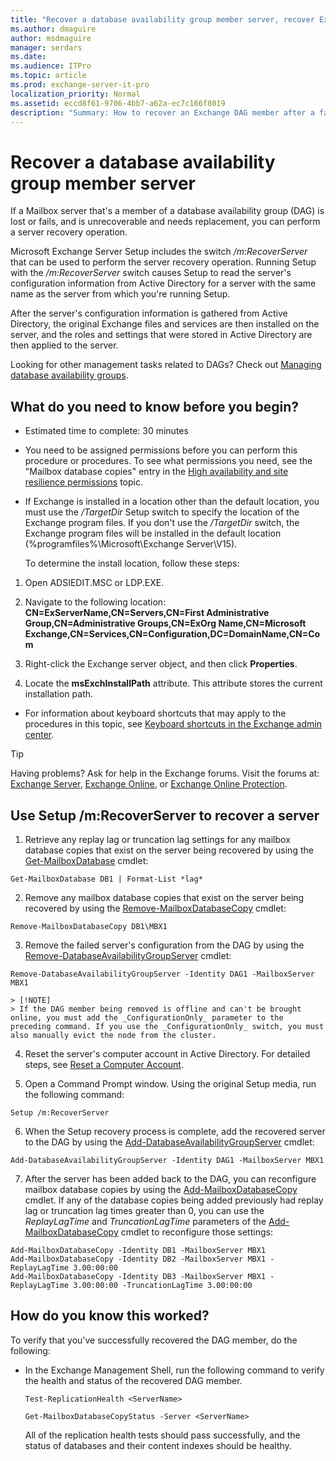 ```yaml
---
title: "Recover a database availability group member server, recover Exchange DAG member, Exchange DAG server recovery, DAG server recovery, Exchange DAG failover"
ms.author: dmaguire
author: msdmaguire
manager: serdars
ms.date: 
ms.audience: ITPro
ms.topic: article
ms.prod: exchange-server-it-pro
localization_priority: Normal
ms.assetid: eccd8f61-9706-4bb7-a62a-ec7c166f8019
description: "Summary: How to recover an Exchange DAG member after a failure in Exchange Server 2016 and Exchange Server 2019."
---
```


# Recover a database availability group member server

If a Mailbox server that's a member of a database availability group (DAG) is lost or fails, and is unrecoverable and needs replacement, you can perform a server recovery operation. 

Microsoft Exchange Server Setup includes the switch _/m:RecoverServer_ that can be used to perform the server recovery operation. Running Setup with the _/m:RecoverServer_ switch causes Setup to read the server's configuration information from Active Directory for a server with the same name as the server from which you're running Setup. 

After the server's configuration information is gathered from Active Directory, the original Exchange files and services are then installed on the server, and the roles and settings that were stored in Active Directory are then applied to the server.
  
Looking for other management tasks related to DAGs? Check out [Managing database availability groups](http://technet.microsoft.com/library/4abde67b-4995-4a57-894f-ba76aa72341c.aspx).
  
## What do you need to know before you begin?

- Estimated time to complete: 30 minutes
    
- You need to be assigned permissions before you can perform this procedure or procedures. To see what permissions you need, see the "Mailbox database copies" entry in the [High availability and site resilience permissions](../../permissions/feature-permissions/ha-permissions.md) topic.
    
- If Exchange is installed in a location other than the default location, you must use the _/TargetDir_ Setup switch to specify the location of the Exchange program files. If you don't use the _/TargetDir_ switch, the Exchange program files will be installed in the default location (%programfiles%\Microsoft\Exchange Server\V15).
    
    To determine the install location, follow these steps:
    
1. Open ADSIEDIT.MSC or LDP.EXE.
    
2. Navigate to the following location: **CN=ExServerName,CN=Servers,CN=First Administrative Group,CN=Administrative Groups,CN=ExOrg Name,CN=Microsoft Exchange,CN=Services,CN=Configuration,DC=DomainName,CN=Com**
    
3. Right-click the Exchange server object, and then click **Properties**.
    
4. Locate the **msExchInstallPath** attribute. This attribute stores the current installation path.
    
- For information about keyboard shortcuts that may apply to the procedures in this topic, see [Keyboard shortcuts in the Exchange admin center](../../about-documentation/exchange-admin-center-keyboard-shortcuts.md).
    
> [!TIP]
> Having problems? Ask for help in the Exchange forums. Visit the forums at: [Exchange Server](https://go.microsoft.com/fwlink/p/?linkId=60612), [Exchange Online](https://go.microsoft.com/fwlink/p/?linkId=267542), or [Exchange Online Protection](https://go.microsoft.com/fwlink/p/?linkId=285351).
  
## Use Setup /m:RecoverServer to recover a server

1. Retrieve any replay lag or truncation lag settings for any mailbox database copies that exist on the server being recovered by using the [Get-MailboxDatabase](http://technet.microsoft.com/library/e12bd6d3-3793-49cb-9ab6-948d42dd409e.aspx) cmdlet: 
    
  ```
  Get-MailboxDatabase DB1 | Format-List *lag*
  ```

2. Remove any mailbox database copies that exist on the server being recovered by using the [Remove-MailboxDatabaseCopy](http://technet.microsoft.com/library/18a41719-99dd-4bf7-97af-2e9b0e39ba2d.aspx) cmdlet: 
    
  ```
  Remove-MailboxDatabaseCopy DB1\MBX1
  ```

3. Remove the failed server's configuration from the DAG by using the [Remove-DatabaseAvailabilityGroupServer](http://technet.microsoft.com/library/49290be7-9d3d-4bc3-80ea-f1992fdd1d12.aspx) cmdlet: 
    
  ```
  Remove-DatabaseAvailabilityGroupServer -Identity DAG1 -MailboxServer MBX1
  ```

    > [!NOTE]
    > If the DAG member being removed is offline and can't be brought online, you must add the _ConfigurationOnly_ parameter to the preceding command. If you use the _ConfigurationOnly_ switch, you must also manually evict the node from the cluster.
  
4. Reset the server's computer account in Active Directory. For detailed steps, see [Reset a Computer Account](https://go.microsoft.com/fwlink/p/?linkId=167188).
    
5. Open a Command Prompt window. Using the original Setup media, run the following command:
    
  ```
  Setup /m:RecoverServer
  ```

6. When the Setup recovery process is complete, add the recovered server to the DAG by using the [Add-DatabaseAvailabilityGroupServer](http://technet.microsoft.com/library/6bd0a3fe-dec6-47c2-b9a3-8dffb60e4aad.aspx) cmdlet: 
    
  ```
  Add-DatabaseAvailabilityGroupServer -Identity DAG1 -MailboxServer MBX1
  ```

7. After the server has been added back to the DAG, you can reconfigure mailbox database copies by using the [Add-MailboxDatabaseCopy](http://technet.microsoft.com/library/84198fa9-ac8e-44ea-bd7b-64fe1e83e709.aspx) cmdlet. If any of the database copies being added previously had replay lag or truncation lag times greater than 0, you can use the _ReplayLagTime_ and _TruncationLagTime_ parameters of the [Add-MailboxDatabaseCopy](http://technet.microsoft.com/library/84198fa9-ac8e-44ea-bd7b-64fe1e83e709.aspx) cmdlet to reconfigure those settings: 
    
  ```
  Add-MailboxDatabaseCopy -Identity DB1 -MailboxServer MBX1
  Add-MailboxDatabaseCopy -Identity DB2 -MailboxServer MBX1 -ReplayLagTime 3.00:00:00
  Add-MailboxDatabaseCopy -Identity DB3 -MailboxServer MBX1 -ReplayLagTime 3.00:00:00 -TruncationLagTime 3.00:00:00
  ```

## How do you know this worked?

To verify that you've successfully recovered the DAG member, do the following:
  
- In the Exchange Management Shell, run the following command to verify the health and status of the recovered DAG member.
    
  ```
  Test-ReplicationHealth <ServerName>
  ```

  ```
  Get-MailboxDatabaseCopyStatus -Server <ServerName>
  ```

    All of the replication health tests should pass successfully, and the status of databases and their content indexes should be healthy.
    

